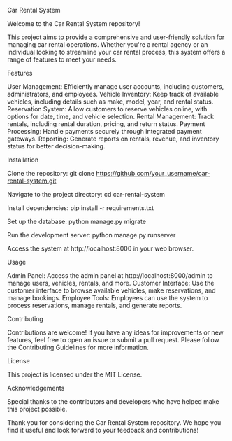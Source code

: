 Car Rental System

Welcome to the Car Rental System repository!


This project aims to provide a comprehensive and user-friendly solution for managing car rental operations. Whether you're a rental agency or an individual looking to streamline your car rental process, this system offers a range of features to meet your needs.


Features

User Management:
Efficiently manage user accounts, including customers, administrators, and employees.
Vehicle Inventory:
Keep track of available vehicles, including details such as make, model, year, and rental status.
Reservation System:
Allow customers to reserve vehicles online, with options for date, time, and vehicle selection.
Rental Management:
Track rentals, including rental duration, pricing, and return status.
Payment Processing:
Handle payments securely through integrated payment gateways.
Reporting:
Generate reports on rentals, revenue, and inventory status for better decision-making.


Installation

Clone the repository:
git clone https://github.com/your_username/car-rental-system.git

Navigate to the project directory:
cd car-rental-system

Install dependencies:
pip install -r requirements.txt

Set up the database:
python manage.py migrate

Run the development server:
python manage.py runserver

Access the system at http://localhost:8000 in your web browser.


Usage

Admin Panel:
Access the admin panel at http://localhost:8000/admin to manage users, vehicles, rentals, and more.
Customer Interface:
Use the customer interface to browse available vehicles, make reservations, and manage bookings.
Employee Tools:
Employees can use the system to process reservations, manage rentals, and generate reports.

Contributing

Contributions are welcome! If you have any ideas for improvements or new features, feel free to open an issue or submit a pull request. Please follow the Contributing Guidelines for more information.

License

This project is licensed under the MIT License.

Acknowledgements

Special thanks to the contributors and developers who have helped make this project possible.


Thank you for considering the Car Rental System repository. We hope you find it useful and look forward to your feedback and contributions!





